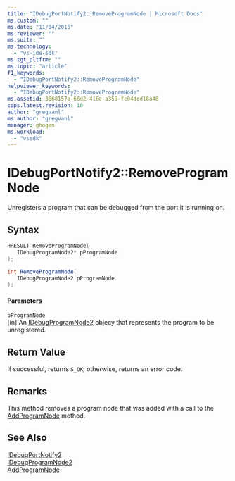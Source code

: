 ```yaml
---
title: "IDebugPortNotify2::RemoveProgramNode | Microsoft Docs"
ms.custom: ""
ms.date: "11/04/2016"
ms.reviewer: ""
ms.suite: ""
ms.technology: 
  - "vs-ide-sdk"
ms.tgt_pltfrm: ""
ms.topic: "article"
f1_keywords: 
  - "IDebugPortNotify2::RemoveProgramNode"
helpviewer_keywords: 
  - "IDebugPortNotify2::RemoveProgramNode"
ms.assetid: 3668157b-66d2-416e-a359-fc04dcd18a48
caps.latest.revision: 10
author: "gregvanl"
ms.author: "gregvanl"
manager: ghogen
ms.workload: 
  - "vssdk"
---
```

# IDebugPortNotify2::RemoveProgramNode
Unregisters a program that can be debugged from the port it is running on.  
  
## Syntax  
  
```cpp  
HRESULT RemoveProgramNode(   
   IDebugProgramNode2* pProgramNode  
);  
```  
  
```csharp  
int RemoveProgramNode(   
   IDebugProgramNode2 pProgramNode  
);  
```  
  
#### Parameters  
 `pProgramNode`  
 [in] An [IDebugProgramNode2](../../../extensibility/debugger/reference/idebugprogramnode2.md) objecy that represents the program to be unregistered.  
  
## Return Value  
 If successful, returns `S_OK`; otherwise, returns an error code.  
  
## Remarks  
 This method removes a program node that was added with a call to the [AddProgramNode](../../../extensibility/debugger/reference/idebugportnotify2-addprogramnode.md) method.  
  
## See Also  
 [IDebugPortNotify2](../../../extensibility/debugger/reference/idebugportnotify2.md)   
 [IDebugProgramNode2](../../../extensibility/debugger/reference/idebugprogramnode2.md)   
 [AddProgramNode](../../../extensibility/debugger/reference/idebugportnotify2-addprogramnode.md)